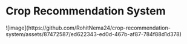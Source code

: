 <h1>Crop Recommendation System </h1>
![image](https://github.com/RohitNema24/crop-recommendation-system/assets/87472587/ed622343-ed0d-467b-af87-784f88d1d378)

